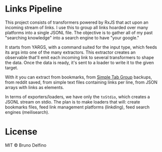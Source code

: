 # Links Pipeline

This project consists of transformers powered by RxJS that act upon an incoming stream of links. I use this to group all links hoarded over many platforms into a single JSONL file. The objective is to gather all of my past "searching knowledge" into a search engine to have "your google."

It starts from YARGS, with a command suited for the input type, which feeds its args into one of the many extractors. This extractor creates an observable that'll emit each incoming link to several transformers to shape the data. Once the data is ready, it's sent to a loader to write it to the given target.

With it you can extract from bookmarks, from [Simple Tab Group](https://addons.mozilla.org/en-US/firefox/addon/simple-tab-groups/) backups, from reddit saved, from simple text files containing links per line, from JSON arrays with links as elements.

In terms of exporters/loaders, we have only the `toStdio`, which creates a JSONL stream on stdio. The plan is to make loaders that will: create bookmarks files, feed link management platforms (linkding), feed search engines (meilisearch).

# License

MIT © Bruno Delfino
